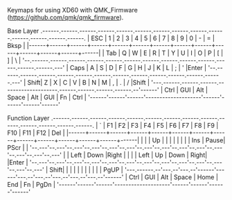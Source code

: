 Keymaps for using XD60 with QMK_Firmware (https://github.com/qmk/qmk_firmware).

Base Layer
.------.------.------.------.------.------.------.------.------.------.------.------.------.------.
| ESC  |   1  |   2  |   3  |   4  |   5  |   6  |   7  |   8  |   9  |   0  |  -   |  =   | Bksp |
|------+------+------+------+------+------+------+------+------+------+------+------+------+------|
| Tab  |   Q  |   W  |   E  |   R  |   T  |   Y  |   U  |   I  |   O  |   P  |  [   |   ]  |   \  |
'--.------.------.------.------.------.------.------.------.------.------.------.------.------.---'
| Caps |   A  |   S  |   D  |   F  |   G  |   H  |   J  |   K  |   L  |   ;  |  '   |Enter |
'--.------.------.------.------.------.------.------.------.------.------.------.------.---'
   | Shift|   Z  |   X  |   C  |   V  |   B  |   N  |   M  |   ,  |   .  |   /  |Shift |
   '---.------.------.------.--------------------.------.------.------.------.--'------'
       | Ctrl | GUI  | Alt  |        Space       | Alt  | GUI  |  Fn  | Ctrl |
       '------'------'------'--------------------'------'------'------'------'


Function Layer
.------.------.------.------.------.------.------.------.------.------.------.------.------.------.
|   `  |  F1  |  F2  |  F3  |  F4  |  F5  |  F6  |  F7  |  F8  |  F9  |  F10 |  F11 |  F12  | Del |
|------+------+------+------+------+------+------+------+------+------+------+------+------+------|
|      |      |  Up  |      |      |      |      |      |      |      |  Ins | Pause| PScr |      |
'--.---'--.---'--.---'--.---'--.---'--.---'--.---'--.---'--.---'--.---'--.---'--.---'--.---'--.---'
   |      | Left | Down |Right |      |      |      | Left |  Up  | Down | Right|      |Enter |
   '--.---'--.---'--.---'--.---'--.---'--.---'--.---'--.---'--.---'--.---'--.---'--.---'--.---'
      | Shift|      |      |      |      |      |      |      |      |      |      | PgUP |
      '---.------.--'---.--'---.--'------'------'---.--'---.--'---.--'---.--'---.--'------'
          | Ctrl | GUI  | Alt  |        Space       | Home | End  |  Fn  | PgDn |
          '------'------'------'--------------------'------'------'------'------'


